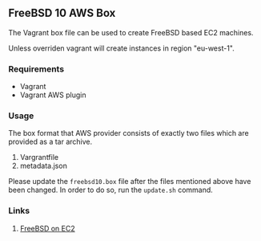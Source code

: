 ## FreeBSD 10 AWS Box

The Vagrant box file can be used to create FreeBSD
based EC2 machines.

Unless overriden vagrant will create instances in
region "eu-west-1".

### Requirements

* Vagrant
* Vagrant AWS plugin

### Usage

The box format that AWS provider consists of exactly two
files which are provided as a tar archive.

1. Vargrantfile
2. metadata.json

Please update the `freebsd10.box` file after the files
mentioned above have been changed. In order to do so,
run the `update.sh` command.

### Links

1. [FreeBSD on EC2](http://www.daemonology.net/freebsd-on-ec2/)


